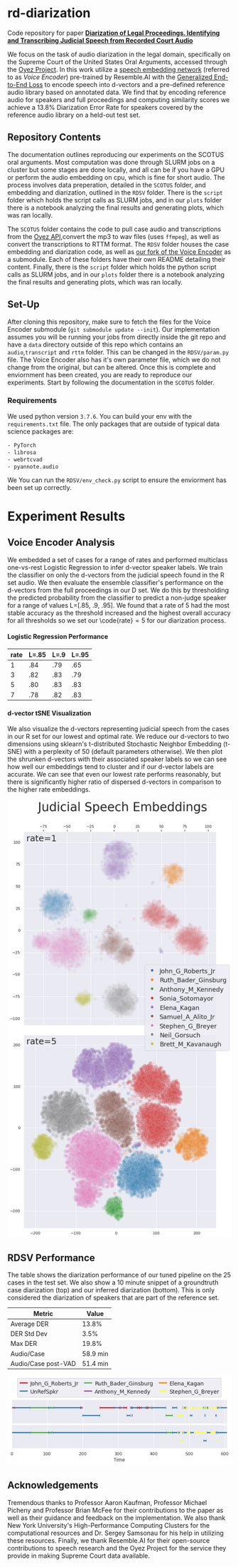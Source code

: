 # rd-diarization

Code repository for paper [**Diarization of Legal Proceedings. Identifying and Transcribing Judicial Speech from Recorded Court Audio**]()

We focus on the task of audio diarization in the legal domain, specifically on the Supreme Court of the United States Oral Arguments, accessed through the [Oyez Project](https://www.oyez.org/). In this work utilize a [speech embedding network](https://github.com/resemble-ai/Resemblyzer) (referred to as *Voice Encoder*) pre-trained by Resemble.AI with the [Generalized End-to-End Loss](https://arxiv.org/abs/1710.10467) to encode speech into d-vectors and a pre-defined reference audio library based on annotated data. We find that by encoding reference audio for speakers and full proceedings and computing similarity scores we achieve a 13.8% Diarization Error Rate for speakers covered by the reference audio library on a held-out test set.

## Repository Contents

The documentation outlines reproducing our experiments on the SCOTUS oral arguments. Most computation was done through SLURM jobs on a cluster but some stages are done locally, and all can be if you have a GPU or perform the audio embedding on cpu, which is fine for short audio. The process involves data preperation, detailed in the `SCOTUS` folder, and embedding and diarization, outlined in the `RDSV` folder. There is the `script` folder which holds the script calls as SLURM jobs, and in our `plots` folder there is a notebook analyzing the final results and generating plots, which was ran locally.

The `SCOTUS` folder contains the code to pull case audio and transcriptions from the [Oyez API](https://github.com/walkerdb/supreme_court_transcripts),convert the mp3 to wav files (uses `ffmpeg`), as well as convert the transcriptions to RTTM format. The `RDSV` folder houses the case embedding and diarization code, as well as [our fork of the Voice Encoder](https://github.com/JeffT13/VoiceEncoder) as a submodule. Each of these folders have their own README detailing their content. Finally, there is the `script` folder which holds the python script calls as SLURM jobs, and in our `plots` folder there is a notebook analyzing the final results and generating plots, which was ran locally. 


## Set-Up

After cloning this repository, make sure to fetch the files for the Voice Encoder submodule (`git submodule update --init`). Our implementation assumes you will be running your jobs from directly inside the git repo and have a `data` directory outside of this repo which contains an `audio`,`transcript` and `rttm` folder. This can be changed in the `RDSV/param.py` file. The Voice Encoder also has it's own parameter file, which we do not change from the original, but can be altered. Once this is complete and enviornment has been created, you are ready to reproduce our experiments. Start by following the documentation in the `SCOTUS` folder.

    
### Requirements

We used python version `3.7.6`. You can build your env with the `requirements.txt` file. The only packages that are outside of typical data science packages are:

    - PyTorch
    - librosa
    - webrtcvad
    - pyannote.audio
  
We You can run the `RDSV/env_check.py` script to ensure the enviorment has been set up correctly.


# Experiment Results

## Voice Encoder Analysis

We embedded a set of cases for a range of rates and performed multiclass one-vs-rest Logistic Regression to infer d-vector speaker labels. We train the classifier on only the d-vectors from the judicial speech found in the R set audio. We then evaluate the ensemble classifier's performance on the d-vectors from the full proceedings in our D set. We do this by thresholding the predicted probability from the classifier to predict a non-judge speaker for a range of values L=[.85, .9, .95]. We found that a rate of $5$ had the most stable accuracy as the threshold increased and the highest overall accuracy for all thresholds so we set our \code{rate}$=5$ for our diarization process.

#### Logistic Regression Performance

| rate | L=.85 | L=.9 | L=.95 |
|------|-------|------|-------|
| 1    | .84   | .79  | .65   |
| 3    | .82   | .83  | .79   |
| 5    | .80   | .83  | .83   |
| 7    | .78   | .82  | .83   |

#### d-vector tSNE Visualization

We also visualize the d-vectors representing judicial speech from the cases in our R set for our lowest and optimal rate. We reduce our d-vectors to two dimensions using sklearn's t-distributed Stochastic Neighbor Embedding (t-SNE) with a perplexity of 50 (default parameters otherwise). We then plot the shrunken d-vectors with their associated speaker labels so we can see how well our embeddings tend to cluster and if our d-vector labels are accurate. We can see that even our lowest rate performs reasonably, but there is significantly higher ratio of dispersed d-vectors in comparison to the higher rate embeddings.

![](./plots/dvector_tsne.png)

## RDSV Performance

The table shows the diarization performance of our tuned pipeline on the 25 cases in the test set. We also show a 10 minute snippet of a groundtruth case diarization (top) and our inferred diarization (bottom). This is only considered the diarization of speakers that are part of the reference set.

| Metric              | Value    |
|---------------------|----------|
| Average DER         | 13.8%    |
| DER Std Dev         | 3.5%     |
| Max DER             | 19.8%    |
| Audio/Case          | 58.9 min |
| Audio/Case post-VAD | 51.4 min |

![](./plots/segplot.png)

## Acknowledgements

Tremendous thanks to Professor Aaron Kaufman, Professor Michael Picheny and Professor Brian McFee for their contributions to the paper as well as their guidance and feedback on the implementation. We also thank New York University's High-Performance Computing Clusters for the computational resources and Dr. Sergey Samsonau for his help in utilizing these resources. Finally, we thank Resemble.AI for their open-source contributions to speech research and the Oyez Project for the service they provide in making Supreme Court data available. 
